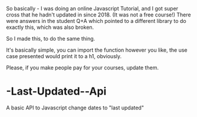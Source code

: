 So basically - I was doing an online Javascript Tutorial, and I got super cross that he hadn't updated in since 2018.
(It was not a free course!)
There were answers in the student Q+A which pointed to a different library to do exactly this, which was also broken.

So I made this, to do the same thing.

It's basically simple, you can import the function however you like, the use case presented would print it to a h1, obviously.

Please, if you make people pay for your courses, update them.


# -Last-Updated--Api
A basic API to Javascript change dates to "last updated"
